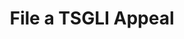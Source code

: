 ---
layout: page-breadcrumbs.html
template: detail-page
title: File a TSGLI Appeal
order: 6
spoke: Manage Benefits
---